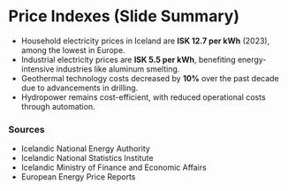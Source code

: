 # Price Indexes (Slide Summary)

- Household electricity prices in Iceland are **ISK 12.7 per kWh** (2023), among the lowest in Europe.
- Industrial electricity prices are **ISK 5.5 per kWh**, benefiting energy-intensive industries like aluminum smelting.
- Geothermal technology costs decreased by **10%** over the past decade due to advancements in drilling.
- Hydropower remains cost-efficient, with reduced operational costs through automation.

### Sources
- Icelandic National Energy Authority
- Icelandic National Statistics Institute
- Icelandic Ministry of Finance and Economic Affairs
- European Energy Price Reports